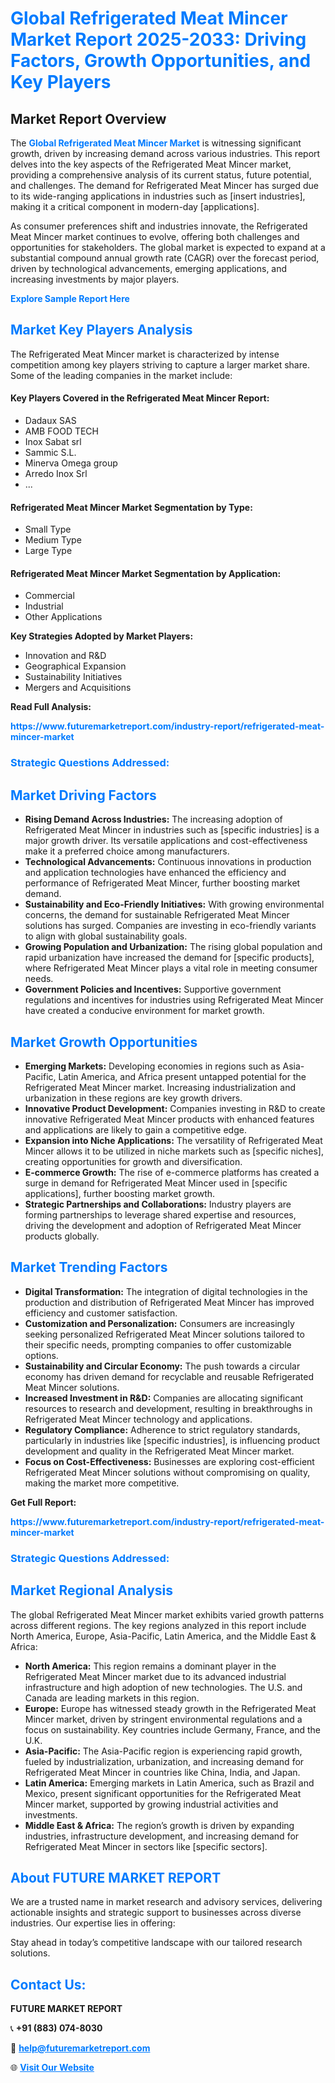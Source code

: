<h1 style="color: #007BFF;">Global Refrigerated Meat Mincer Market Report 2025-2033: Driving Factors, Growth Opportunities, and Key Players</h1>

<section id="overview">
<h2>Market Report Overview</h2>
<p>The <a href="https://www.futuremarketreport.com/industry-report/refrigerated-meat-mincer-market" style="color: #007BFF; text-decoration: none;"><strong>Global Refrigerated Meat Mincer Market</strong></a> is witnessing significant growth, driven by increasing demand across various industries. This report delves into the key aspects of the Refrigerated Meat Mincer market, providing a comprehensive analysis of its current status, future potential, and challenges. The demand for Refrigerated Meat Mincer has surged due to its wide-ranging applications in industries such as [insert industries], making it a critical component in modern-day [applications].</p>
<p>As consumer preferences shift and industries innovate, the Refrigerated Meat Mincer market continues to evolve, offering both challenges and opportunities for stakeholders. The global market is expected to expand at a substantial compound annual growth rate (CAGR) over the forecast period, driven by technological advancements, emerging applications, and increasing investments by major players.</p>
</section>

<section id="overview">
<p><a href="https://www.futuremarketreport.com/request-sample/reportId=103085" style="color: #007BFF; text-decoration: none;"><strong>Explore Sample Report Here</strong></a></p>
</section>

<section id="key-players">
<h2 style="color: #007BFF;">Market Key Players Analysis</h2>
<p>The Refrigerated Meat Mincer market is characterized by intense competition among key players striving to capture a larger market share. Some of the leading companies in the market include:</p>
<h4>Key Players Covered in the Refrigerated Meat Mincer Report:</h4>
<ul><li>Dadaux SAS</li><li>AMB FOOD TECH</li><li>Inox Sabat srl</li><li>Sammic S.L.</li><li>Minerva Omega group</li><li>Arredo Inox Srl</li><li>...</li></ul>
<h4>Refrigerated Meat Mincer Market Segmentation by Type:</h4>
<ul><li>Small Type</li><li>Medium Type</li><li>Large Type</li></ul>

<h4>Refrigerated Meat Mincer Market Segmentation by Application:</h4>
<ul><li>Commercial</li><li>Industrial</li><li>Other Applications</li></ul>
<p><strong>Key Strategies Adopted by Market Players:</strong></p>
<ul>
<li>Innovation and R&D</li>
<li>Geographical Expansion</li>
<li>Sustainability Initiatives</li>
<li>Mergers and Acquisitions</li>
</ul>
</section>

<section>
<p><strong>Read Full Analysis: </strong></p><a href="https://www.futuremarketreport.com/industry-report/refrigerated-meat-mincer-market" style="color: #007BFF; text-decoration: none;"><strong>https://www.futuremarketreport.com/industry-report/refrigerated-meat-mincer-market</strong></a>
<h3 style="color: #007BFF;">Strategic Questions Addressed:</h3>
</section>

<section id="driving-factors">
<h2 style="color: #007BFF;">Market Driving Factors</h2>
<ul>
<li><strong>Rising Demand Across Industries:</strong> The increasing adoption of Refrigerated Meat Mincer in industries such as [specific industries] is a major growth driver. Its versatile applications and cost-effectiveness make it a preferred choice among manufacturers.</li>
<li><strong>Technological Advancements:</strong> Continuous innovations in production and application technologies have enhanced the efficiency and performance of Refrigerated Meat Mincer, further boosting market demand.</li>
<li><strong>Sustainability and Eco-Friendly Initiatives:</strong> With growing environmental concerns, the demand for sustainable Refrigerated Meat Mincer solutions has surged. Companies are investing in eco-friendly variants to align with global sustainability goals.</li>
<li><strong>Growing Population and Urbanization:</strong> The rising global population and rapid urbanization have increased the demand for [specific products], where Refrigerated Meat Mincer plays a vital role in meeting consumer needs.</li>
<li><strong>Government Policies and Incentives:</strong> Supportive government regulations and incentives for industries using Refrigerated Meat Mincer have created a conducive environment for market growth.</li>
</ul>
</section>

<section id="growth-opportunities">
<h2 style="color: #007BFF;">Market Growth Opportunities</h2>
<ul>
<li><strong>Emerging Markets:</strong> Developing economies in regions such as Asia-Pacific, Latin America, and Africa present untapped potential for the Refrigerated Meat Mincer market. Increasing industrialization and urbanization in these regions are key growth drivers.</li>
<li><strong>Innovative Product Development:</strong> Companies investing in R&D to create innovative Refrigerated Meat Mincer products with enhanced features and applications are likely to gain a competitive edge.</li>
<li><strong>Expansion into Niche Applications:</strong> The versatility of Refrigerated Meat Mincer allows it to be utilized in niche markets such as [specific niches], creating opportunities for growth and diversification.</li>
<li><strong>E-commerce Growth:</strong> The rise of e-commerce platforms has created a surge in demand for Refrigerated Meat Mincer used in [specific applications], further boosting market growth.</li>
<li><strong>Strategic Partnerships and Collaborations:</strong> Industry players are forming partnerships to leverage shared expertise and resources, driving the development and adoption of Refrigerated Meat Mincer products globally.</li>
</ul>
</section>

<section id="trending-factors">
<h2 style="color: #007BFF;">Market Trending Factors</h2>
<ul>
<li><strong>Digital Transformation:</strong> The integration of digital technologies in the production and distribution of Refrigerated Meat Mincer has improved efficiency and customer satisfaction.</li>
<li><strong>Customization and Personalization:</strong> Consumers are increasingly seeking personalized Refrigerated Meat Mincer solutions tailored to their specific needs, prompting companies to offer customizable options.</li>
<li><strong>Sustainability and Circular Economy:</strong> The push towards a circular economy has driven demand for recyclable and reusable Refrigerated Meat Mincer solutions.</li>
<li><strong>Increased Investment in R&D:</strong> Companies are allocating significant resources to research and development, resulting in breakthroughs in Refrigerated Meat Mincer technology and applications.</li>
<li><strong>Regulatory Compliance:</strong> Adherence to strict regulatory standards, particularly in industries like [specific industries], is influencing product development and quality in the Refrigerated Meat Mincer market.</li>
<li><strong>Focus on Cost-Effectiveness:</strong> Businesses are exploring cost-efficient Refrigerated Meat Mincer solutions without compromising on quality, making the market more competitive.</li>
</ul>
</section>

<section>
<p><strong>Get Full Report: </strong></p><a href="https://www.futuremarketreport.com/industry-report/refrigerated-meat-mincer-market" style="color: #007BFF; text-decoration: none;"><strong>https://www.futuremarketreport.com/industry-report/refrigerated-meat-mincer-market</strong></a>
<h3 style="color: #007BFF;">Strategic Questions Addressed:</h3>
</section>


<section id="regional-analysis">
<h2 style="color: #007BFF;">Market Regional Analysis</h2>
<p>The global Refrigerated Meat Mincer market exhibits varied growth patterns across different regions. The key regions analyzed in this report include North America, Europe, Asia-Pacific, Latin America, and the Middle East & Africa:</p>
<ul>
<li><strong>North America:</strong> This region remains a dominant player in the Refrigerated Meat Mincer market due to its advanced industrial infrastructure and high adoption of new technologies. The U.S. and Canada are leading markets in this region.</li>
<li><strong>Europe:</strong> Europe has witnessed steady growth in the Refrigerated Meat Mincer market, driven by stringent environmental regulations and a focus on sustainability. Key countries include Germany, France, and the U.K.</li>
<li><strong>Asia-Pacific:</strong> The Asia-Pacific region is experiencing rapid growth, fueled by industrialization, urbanization, and increasing demand for Refrigerated Meat Mincer in countries like China, India, and Japan.</li>
<li><strong>Latin America:</strong> Emerging markets in Latin America, such as Brazil and Mexico, present significant opportunities for the Refrigerated Meat Mincer market, supported by growing industrial activities and investments.</li>
<li><strong>Middle East & Africa:</strong> The region’s growth is driven by expanding industries, infrastructure development, and increasing demand for Refrigerated Meat Mincer in sectors like [specific sectors].</li>
</ul>
</section>

<footer>
<h2 style="color: #007BFF;">About FUTURE MARKET REPORT</h2>
<p>We are a trusted name in market research and advisory services, delivering actionable insights and strategic support to businesses across diverse industries. Our expertise lies in offering:</p>

<p>Stay ahead in today’s competitive landscape with our tailored research solutions.</p>

<h2 style="color: #007BFF;">Contact Us:</h2>
<p><strong>FUTURE MARKET REPORT</strong></p>
<p>📞 <strong>+91 (883) 074-8030</strong></p>
<p>📧 <strong><a href="mailto:help@futuremarketreport.com" style="color: #007BFF;">help@futuremarketreport.com</a></strong></p>
<p>🌐 <strong><a href="https://www.futuremarketreport.com/" style="color: #007BFF;">Visit Our Website</a></strong></p>
</footer>